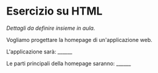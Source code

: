 # Esercizio su HTML

_Dettagli da definire insieme in aula._

Vogliamo progettare la homepage di un'applicazione web.

L'applicazione sarà: ______

Le parti principali della homepage saranno: ______